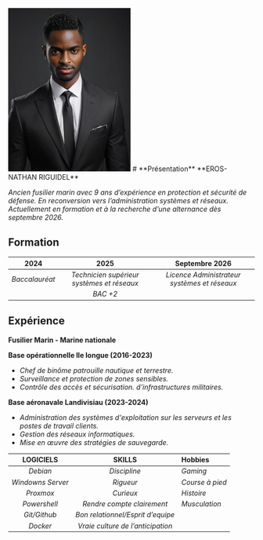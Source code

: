 <img src="https://github.com/NathanRgl/CV.ENR/blob/main/photocv.jpg" width="250">
#  **Présentation**
  **EROS-NATHAN RIGUIDEL** 
  
  *Ancien fusilier marin avec 9 ans d’expérience en protection et sécurité de défense. En reconversion vers l’administration systèmes et réseaux. Actuellement en formation et à la recherche d’une alternance dès septembre 2026.*
## **Formation**
|    **2024**    |                    **2025**                    |              **Septembre 2026**              |
| :------------: | :--------------------------------------------: | :------------------------------------------: |
| *Baccalauréat* | *Technicien supérieur systèmes et réseaux<br>* | *Licence Administrateur systèmes et réseaux* |
|                |                    *BAC +2*                    |                                              |
## **Expérience**

**Fusilier Marin - Marine nationale**

**Base opérationnelle lle longue (2016-2023)**
- *Chef de binôme patrouille nautique et terrestre.*
- *Surveillance et protection de zones sensibles.*
- *Contrôle des accès et sécurisation. d’infrastructures militaires.*

**Base aéronavale Landivisiau (2023-2024)**
- *Administration des systèmes d'exploitation sur les serveurs et les postes de travail clients.*
- *Gestion des réseaux informatiques.*
- *Mise en œuvre des stratégies de sauvegarde.*


|   **LOGICIELS**   |            **SKILLS**             | **Hobbies**     |
| :---------------: | :-------------------------------: | :-------------- |
|     *Debian*      |           *Discipline*            | *Gaming*        |
| *Windowns Server* |             *Rigueur*             | *Course à pied* |
|     *Proxmox*     |             *Curieux*             | *Histoire*      |
|   *Powershell*    |    *Rendre compte clairement*     | *Musculation*   |
|   *Git/Github*    | *Bon relationnel/Esprit d’equipe* |                 |
|     *Docker*      | *Vraie culture de l’anticipation* |                 |




